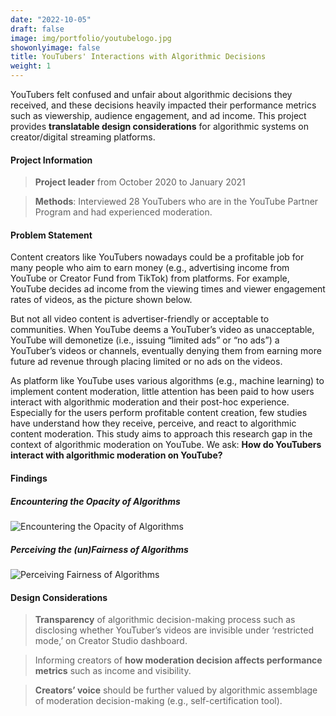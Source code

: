 ```yaml
---
date: "2022-10-05"
draft: false
image: img/portfolio/youtubelogo.jpg
showonlyimage: false
title: YouTubers' Interactions with Algorithmic Decisions
weight: 1
---
```


YouTubers felt confused and unfair about algorithmic decisions they received, and these decisions heavily impacted their performance metrics such as viewership, audience engagement, and ad income. This project provides **translatable design considerations** for algorithmic systems on creator/digital streaming platforms. 

<!--more-->

#### Project Information

> **Project leader** from October 2020 to January 2021


> **Methods**: Interviewed 28 YouTubers who are in the YouTube Partner Program and had experienced moderation.

#### Problem Statement

Content creators like YouTubers nowadays could be a profitable job for many people who aim to earn money (e.g., advertising income from YouTube or Creator Fund from TikTok) from platforms. For example, YouTube decides ad income from the viewing times and viewer engagement rates of videos, as the picture shown below.

But not all video content is advertiser-friendly or acceptable to communities. When YouTube deems a YouTuber’s video as unacceptable, YouTube will demonetize (i.e., issuing “limited ads” or “no ads”) a YouTuber’s videos or channels, eventually denying them from earning more future ad revenue through placing limited or no ads on the videos.

As platform like YouTube uses various algorithms (e.g., machine learning) to implement content moderation, little attention has been paid to how users interact with algorithmic moderation and their post-hoc experience. Especially for the users perform profitable content creation, few studies have understand how they receive, perceive, and react to algorithmic content moderation. This study aims to approach this research gap in the context of algorithmic moderation on YouTube. We ask: **How do YouTubers interact with algorithmic moderation on YouTube?**

#### Findings

##### Encountering the Opacity of Algorithms
![Encountering the Opacity of Algorithms](/img/portfolio/opacity.jpg)

##### Perceiving the (un)Fairness of Algorithms
![Perceiving Fairness of Algorithms](/img/portfolio/fairness.jpg)

#### Design Considerations
> **Transparency** of algorithmic decision-making process such as disclosing whether YouTuber’s videos are invisible under ‘restricted mode,’ on Creator Studio dashboard.

>Informing creators of **how moderation decision affects performance metrics** such as income and visibility.

>**Creators’ voice** should be further valued by algorithmic assemblage of moderation decision-making (e.g., self-certification tool).
